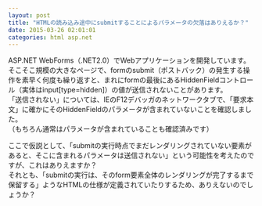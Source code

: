 ```yaml
---
layout: post
title: "HTMLの読み込み途中にsubmitすることによるパラメータの欠落はありえるか？"
date: 2015-03-26 02:01:01
categories: html asp.net
---
```

<p>ASP.NET WebForms（.NET2.0）でWebアプリケーションを開発しています。<br>
そこそこ規模の大きなページで、formのsubmit（ポストバック）の発生する操作を素早く何度も繰り返すと、まれにformの最後にあるHiddenFieldコントロール（実体はinput[type=hidden]）の値が送信されないことがあります。<br>
「送信されない」については、IEのF12デバッガのネットワークタブで、「要求本文」に確かにそのHiddenFieldのパラメータが含まれていないことを確認しました。<br>
（もちろん通常はパラメータが含まれていることも確認済みです）</p>

<p>ここで仮説として、「submitの実行時点でまだレンダリングされていない要素があると、そこに含まれるパラメータは送信されない」という可能性を考えたのですが、これはありえますか？<br>
それとも、「submitの実行は、そのform要素全体のレンダリングが完了するまで保留する」ようなHTMLの仕様が定義されていたりするため、ありえないのでしょうか？</p>
